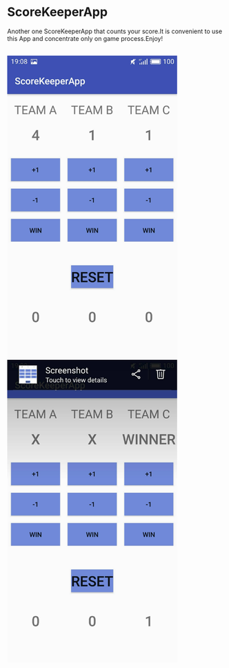 # ScoreKeeperApp
Another one ScoreKeeperApp that counts your score.It is convenient to use this App and concentrate only on game process.Enjoy!

<br>
<img height="700" src="https://github.com/petrash95/ScoreKeeperApp/blob/master/ScorApp1.jpg" />
<img height="700" src="https://github.com/petrash95/ScoreKeeperApp/blob/master/ScorApp2.jpg" />
</br>


